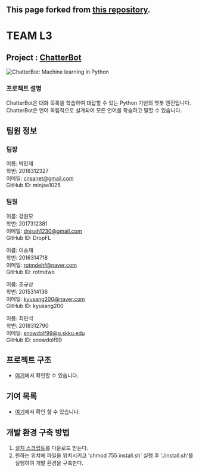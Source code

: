## This page forked from [this repository](https://github.com/gunthercox/ChatterBot).

# TEAM L3
## Project : [ChatterBot](https://github.com/gunthercox/ChatterBot)
![ChatterBot: Machine learning in Python](https://i.imgur.com/b3SCmGT.png)

### 프로젝트 설명
ChatterBot은 대화 목록을 학습하여 대답할 수 있는 Python 기반의 챗봇 엔진입니다. ChatterBot은 언어 독립적으로 설계되어 모든 언어를 학습하고 말할 수 있습니다.


## 팀원 정보
### 팀장
이름: 박민재  
학번: 2018312327  
이메일: cnsanet@gmail.com  
GitHub ID: minjae1025  

### 팀원
이름: 강원모  
학번: 2017312381  
이메일: dnjsah1230@gmail.com  
GitHub ID: DropFL  

이름: 이승재  
학번: 2016314718  
이메일: rotmdehf@naver.com  
GitHub ID: rotmdwo  

이름: 조규상  
학번: 2015314136  
이메일: kyusang200@naver.com  
GitHub ID: kyusang200  

이름: 최민석  
학번: 2018312790  
이메일: snowdolf99@g.skku.edu  
GitHub ID: snowdolf99  

## 프로젝트 구조
* [여기](https://19-1-skku-oss.github.io/2019-1-OSS-L3/2019/05/28/%ED%94%84%EB%A1%9C%EC%A0%9D%ED%8A%B8-%EA%B5%AC%EC%A1%B0/
)에서 확인할 수 있습니다.

## 기여 목록
 * [여기](https://github.com/19-1-skku-oss/2019-1-OSS-L3/wiki/%EA%B8%B0%EC%97%AC-%EB%AA%A9%EB%A1%9D)에서 확인 할 수 있습니다.

## 개발 환경 구축 방법
1. [설치 스크립트](https://github.com/19-1-skku-oss/2019-1-OSS-L3/raw/master/install.sh)를 다운로드 받는다.
2. 원하는 위치에 파일을 위치시키고 'chmod 755 install.sh' 실행 후 './install.sh'를 실행하여 개발 환경을 구축한다.
